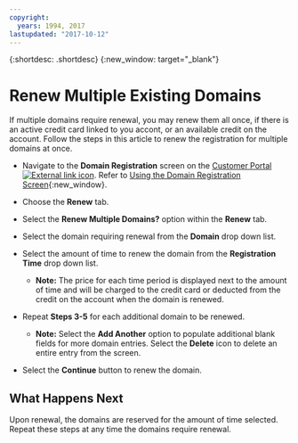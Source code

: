 ```yaml
---
copyright:
  years: 1994, 2017
lastupdated: "2017-10-12"
---
```


{:shortdesc: .shortdesc}
{:new_window: target="_blank"}

# Renew Multiple Existing Domains

If multiple domains require renewal, you may renew them all once, if there is an active credit card linked to you accont, or an available credit on the account. Follow the steps in this article to renew the registration for multiple domains at once.

* Navigate to the **Domain Registration** screen on the [Customer Portal ![External link icon](../../icons/launch-glyph.svg "External link icon")](https://control.softlayer.com/). Refer to [Using the Domain Registration Screen](use-domain-reg-screen.html){:new_window}.

* Choose the **Renew** tab.

* Select the **Renew Multiple Domains?** option within the **Renew** tab.

* Select the domain requiring renewal from the **Domain** drop down list.

* Select the amount of time to renew the domain from the **Registration Time** drop down list.

  * **Note:** The price for each time period is displayed next to the amount of time and will be charged to the credit card or deducted from the credit on the account when the domain is renewed.

* Repeat **Steps 3-5** for each additional domain to be renewed.

  * **Note:** Select the **Add Another** option to populate additional blank fields for more domain entries. Select the **Delete** icon to delete an entire entry from the screen.

* Select the **Continue** button to renew the domain.

## What Happens Next

Upon renewal, the domains are reserved for the amount of time selected. Repeat these steps at any time the domains require renewal.
